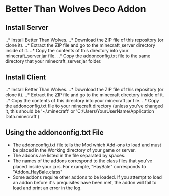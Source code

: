 # Better Than Wolves Deco Addon

## Install Server
..* Install Better Than Wolves.
..* Download the ZIP file of this repository (or clone it).
..* Extract the ZIP file and go to the minecraft_server directory inside of it.
..* Copy the contents of this directory into your minecraft_server.jar file.
..* Copy the addonconfig.txt file to the same directory that your minecraft_server.jar folder.

## Install Client
..* Install Better Than Wolves.
..* Download the ZIP file of this repository (or clone it).
..* Extract the ZIP file and go to the minecraft directory inside of it.
..* Copy the contents of this directory into your minecraft jar file.
..* Copy the addonconfig.txt file to your minecraft directory (unless you've changed it, this should be '~/.minecraft' or 'C:\Users\YourUserName\Application Data\.minecraft')

## Using the addonconfig.txt File
* The addonconfig.txt file tells the Mod which Add-ons to load and must be placed in the Working directory of your game or server.
* The addons are listed in the file separated by spaces.
* The names of the addons correspond to the class files that you've placed inside your jars.  For example, "HayBale" corresponds to "Addon_HayBale.class"
* Some addons require other addons to be loaded.  If you attempt to load an addon before it's prequisites have been met, the addon will fail to load and print an error in the log.
